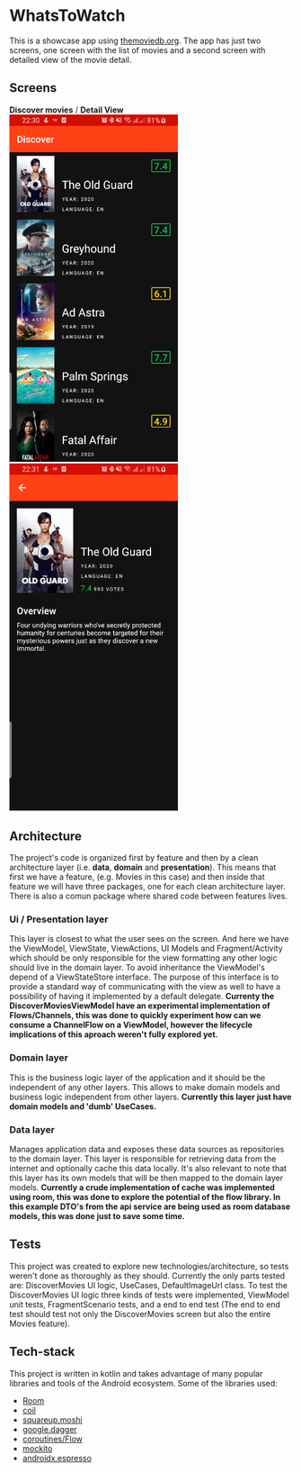 # WhatsToWatch

This is a showcase app using [themoviedb.org](https://developers.themoviedb.org/).
The app has just two screens, one screen with the list of movies and a second screen with detailed view of the movie detail.

## Screens
**Discover movies** / **Detail View**<br/>
<img src="discover_movies.png" width="300">
<img src="movie_detail.png" width="300">

## Architecture
The project's code is organized first by feature and then by a clean architecture layer (i.e. **data**, **domain** and **presentation**). This means that first we have a feature, (e.g. Movies in this case) and then inside that feature we will have three packages, one for each clean architecture layer. There is also a comun package where shared code between features lives.

### Ui / Presentation layer
This layer is closest to what the user sees on the screen. And here we have the ViewModel, ViewState, ViewActions, UI Models and Fragment/Activity which should be only responsible for the view formatting any other logic should live in the domain layer.
To avoid inheritance the ViewModel's depend of a ViewStateStore interface. The purpose of this interface is to provide a standard way of communicating with the view as well to have a possibility of having it implemented by a default delegate.
**Currenty the DiscoverMoviesViewModel have an experimental implementation of Flows/Channels, this was done to quickly experiment how can we consume a ChannelFlow on a ViewModel, however the lifecycle implications of this aproach weren't fully explored yet.**

### Domain layer
This is the business logic layer of the application and it should be the independent of any other layers. This allows to make domain models and business logic independent from other layers. **Currently this layer just have domain models and 'dumb' UseCases.**


### Data layer
Manages application data and exposes these data sources as repositories to the domain layer. This layer is responsible for retrieving data from the internet and optionally cache this data locally. It's also relevant to note that this layer has its own models that will be then mapped to the domain layer models. **Currently a crude implementation of cache was implemented using room, this was done to explore the potential of the flow library. In this example DTO's from the api service are being used as room database models, this was done just to save some time.**


## Tests
This project was created to explore new technologies/architecture, so tests weren't done as thoroughly as they should. Currently the only parts tested are: DiscoverMovies UI logic, UseCases, DefaultImageUrl class.
To test the DiscoverMovies UI logic three kinds of tests were implemented, ViewModel unit tests, FragmentScenario tests, and a end to end test (The end to end test should test not only the DiscoverMovies screen but also the entire Movies feature).

 


## Tech-stack
This project is written in kotlin and takes advantage of many popular
libraries and tools of the Android ecosystem.
Some of the libraries used:
* [Room](https://developer.android.com/topic/libraries/architecture/room)
* [coil](https://github.com/coil-kt/coil)
* [squareup.moshi](https://github.com/square/moshi)
* [google.dagger](https://github.com/google/dagger)
* [coroutines/Flow](https://kotlinlang.org/docs/reference/coroutines-overview.html)
* [mockito](https://site.mockito.org/)
* [androidx.espresso](https://developer.android.com/training/testing/espresso/setup)


